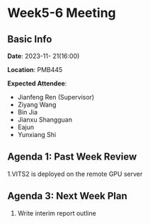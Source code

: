 # Week5-6 Meeting
## Basic Info
**Date**: 2023-11- 21(16:00)

**Location**: PMB445

**Expected Attendee**: 
- Jianfeng Ren (Supervisor)
- Ziyang Wang
- Bin Jia 
- Jianxu Shangguan
- Eajun
- Yunxiang Shi 


## Agenda 1: Past Week Review
1.VITS2 is deployed on the remote GPU server


## Agenda 3: Next Week Plan

1. Write interim report outline
